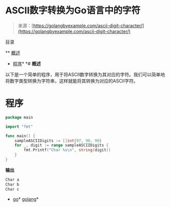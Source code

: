<!--yml

分类：未分类

日期：2024-10-13 06:33:46

-->

# ASCII数字转换为Go语言中的字符

> 来源：[https://golangbyexample.com/ascii-digit-character/](https://golangbyexample.com/ascii-digit-character/)

目录

**   [概述](#Overview "Overview")

+   [程序](#Program "Program")*  *# **概述**

以下是一个简单的程序，用于将ASCII数字转换为其对应的字符。我们可以简单地将数字类型转换为字符串，这样就能将其转换为对应的ASCII字符。

# **程序**

```go
package main

import "fmt"

func main() {
	sampleASCIIDigits := []int{97, 98, 99}
	for _, digit := range sampleASCIIDigits {
		fmt.Printf("Char %s\n", string(digit))
	}
}
```

**输出**

```go
Char a
Char b
Char c
```

+   [go](https://golangbyexample.com/tag/go/)*   [golang](https://golangbyexample.com/tag/golang/)*
